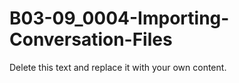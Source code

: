 

# B03-09_0004-Importing-Conversation-Files

Delete this text and replace it with your own content.
